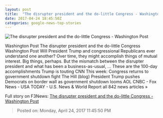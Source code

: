 ```yaml
---
layout: post
title:  "The disrupter president and the do-little Congress - Washington Post"
date: 2017-04-24 18:45:50Z
categories: google-news-top-stories
---
```


![The disrupter president and the do-little Congress - Washington Post](https://img.washingtonpost.com/rf/image_1484w/2010-2019/WashingtonPost/2017/04/24/National-Politics/Images/Botsford170424Trump14373.JPG)

Washington Post The disrupter president and the do-little Congress Washington Post Will President Trump and congressional Republicans ever understand one another? Over time, they might accomplish things of mutual interest. Big things, perhaps. But the mismatch between the disrupter president and what has been a business-as-usual, ... These are the 100-day accomplishments Trump is touting CNN This week: Congress returns to government shutdown fight The Hill (blog) President Trump pushes Democrats on border wall as government shutdown looms AOL CNBC - Fox News - USA TODAY - U.S. News & World Report all 842 news articles »


Full story on F3News: [The disrupter president and the do-little Congress - Washington Post](http://www.f3nws.com/n/SUX32F)

> Posted on: Monday, April 24, 2017 11:45:50 PM
